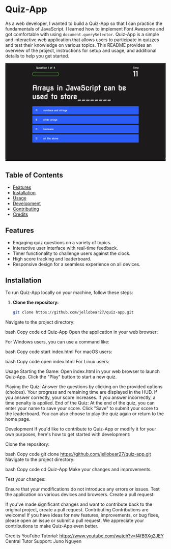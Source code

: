 # Quiz-App

As a web developer, I wanted to build a Quiz-App so that I can practice the fundamentals of JavaScript. I learned how to implement Font Awesome and got comfortable with using `document.querySelector`. Quiz-App is a simple and interactive web application that allows users to participate in quizzes and test their knowledge on various topics. This README provides an overview of the project, instructions for setup and usage, and additional details to help you get started.

![Quiz-App ScreenShot](./assets/images/Screen%20Shot%202023-08-27%20at%208.43.45%20PM.png)

## Table of Contents

- [Features](#features)
- [Installation](#installation)
- [Usage](#usage)
- [Development](#development)
- [Contributing](#contributing)
- [Credits](#credits)

## Features

- Engaging quiz questions on a variety of topics.
- Interactive user interface with real-time feedback.
- Timer functionality to challenge users against the clock.
- High score tracking and leaderboard.
- Responsive design for a seamless experience on all devices.

## Installation

To run Quiz-App locally on your machine, follow these steps:

1. **Clone the repository:**

   ```bash
   git clone https://github.com/jellobear27/quiz-app.git
Navigate to the project directory:

bash
Copy code
cd Quiz-App
Open the application in your web browser:

For Windows users, you can use a command like:

bash
Copy code
start index.html
For macOS users:

bash
Copy code
open index.html
For Linux users:


Usage
Starting the Game:
Open index.html in your web browser to launch Quiz-App.
Click the "Play" button to start a new quiz.

Playing the Quiz:
Answer the questions by clicking on the provided options (choices).
Your progress and remaining time are displayed in the HUD.
If you answer correctly, your score increases.
If you answer incorrectly, a time penalty is applied.
End of the Quiz:
At the end of the quiz, you can enter your name to save your score.
Click "Save" to submit your score to the leaderboard.
You can also choose to play the quiz again or return to the home page.

Development
If you'd like to contribute to Quiz-App or modify it for your own purposes, here's how to get started with development:

Clone the repository:

bash
Copy code
git clone https://github.com/jellobear27/quiz-app.git
Navigate to the project directory:

bash
Copy code
cd Quiz-App
Make your changes and improvements.

Test your changes:

Ensure that your modifications do not introduce any errors or issues.
Test the application on various devices and browsers.
Create a pull request:

If you've made significant changes and want to contribute back to the original project, create a pull request.
Contributing
Contributions are welcome! If you have ideas for new features, improvements, or bug fixes, please open an issue or submit a pull request. We appreciate your contributions to make Quiz-App even better.

Credits
YouTube Tutorial: https://www.youtube.com/watch?v=f4fB9Xg2JEY
Central Tutor Support: Juno Nguyen

